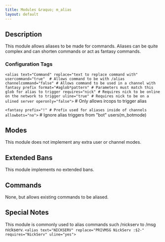 ```yaml
---
title: Modules &raquo; m_alias
layout: default
---
```


## Description

This module allows aliases to be made for commands. Aliases can be quite
complex and can shorten commands or act as fantasy commands.

### Configuration Tags

`<alias text="Command" replace="text to replace command with"
usercommand="true"  # Allows command to be with /alias
channelcommand="false" # Allows command to be used in a channel with fantasy prefix
format="#aglob*pattern" # Parameters must match this glob for alias to trigger
requires="nick" # Requires nick to be online on the network to trigger
uline="true" # Requires nick to be on a ulined server
operonly="false">` # Only allows ircops to trigger alias

`<fantasy prefix="!" # Prefix used for aliases inside of channels
allowbots="no">` # Ignore alias triggers from "bot" users(m_botmode)

## Modes

This module does not implement any extra user or channel modes.

## Extended Bans

This module implements no extended bans.

## Commands

None, but allows existing commands to be aliased.

## Special Notes

This module is commonly used to alias commands such /nickserv to /msg nickserv.
`<alias text="NICKSERV" replace="PRIVMSG NickServ :$2-" requires="NickServ" uline="yes">`
